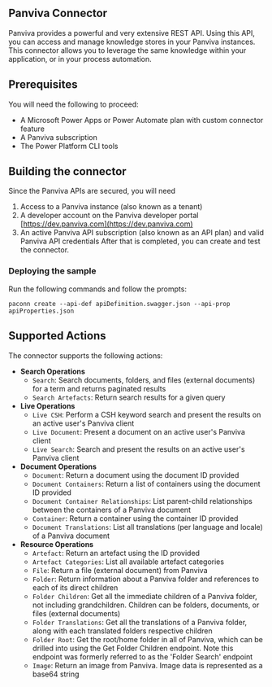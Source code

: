 ## Panviva Connector

Panviva provides a powerful and very extensive REST API. Using this API, you can access and manage knowledge stores in your Panviva instances. This connector allows you to leverage the same knowledge within your application, or in your process automation.

## Prerequisites

You will need the following to proceed:

- A Microsoft Power Apps or Power Automate plan with custom connector feature
- A Panviva subscription
- The Power Platform CLI tools

## Building the connector

Since the Panviva APIs are secured, you will need

1. Access to a Panviva instance (also known as a tenant)
2. A developer account on the Panviva developer portal [https://dev.panviva.com](https://dev.panviva.com)
3. An active Panviva API subscription (also known as an API plan) and valid Panviva API credentials
   After that is completed, you can create and test the connector.

### Deploying the sample

Run the following commands and follow the prompts:

```paconn
paconn create --api-def apiDefinition.swagger.json --api-prop apiProperties.json
```

## Supported Actions

The connector supports the following actions:

- **Search Operations**
  - `Search`: Search documents, folders, and files (external documents) for a term and returns paginated results
  - `Search Artefacts`: Return search results for a given query
- **Live Operations**
  - `Live CSH`: Perform a CSH keyword search and present the results on an active user's Panviva client
  - `Live Document`: Present a document on an active user's Panviva client
  - `Live Search`: Search and present the results on an active user's Panviva client
- **Document Operations**
  - `Document`: Return a document using the document ID provided
  - `Document Containers`: Return a list of containers using the document ID provided
  - `Document Container Relationships`: List parent-child relationships between the containers of a Panviva document
  - `Container`: Return a container using the container ID provided
  - `Document Translations`: List all translations (per language and locale) of a Panviva document
- **Resource Operations**
  - `Artefact`: Return an artefact using the ID provided
  - `Artefact Categories`: List all available artefact categories
  - `File`: Return a file (external document) from Panviva
  - `Folder`: Return information about a Panviva folder and references to each of its direct children
  - `Folder Children`: Get all the immediate children of a Panviva folder, not including grandchildren. Children can be folders, documents, or files (external documents)
  - `Folder Translations`: Get all the translations of a Panviva folder, along with each translated folders respective children
  - `Folder Root`: Get the root/home folder in all of Panviva, which can be drilled into using the Get Folder Children endpoint. Note this endpoint was formerly referred to as the 'Folder Search' endpoint
  - `Image`: Return an image from Panviva. Image data is represented as a base64 string
